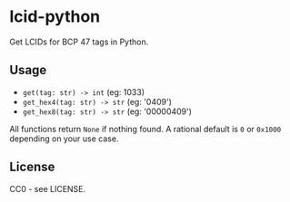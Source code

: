 # lcid-python

Get LCIDs for BCP 47 tags in Python.

## Usage

* `get(tag: str) -> int` (eg: 1033)
* `get_hex4(tag: str) -> str` (eg: '0409')
* `get_hex8(tag: str) -> str` (eg: '00000409')

All functions return `None` if nothing found. A rational default is `0` or `0x1000` depending on your use case.

## License

CC0 - see LICENSE.
